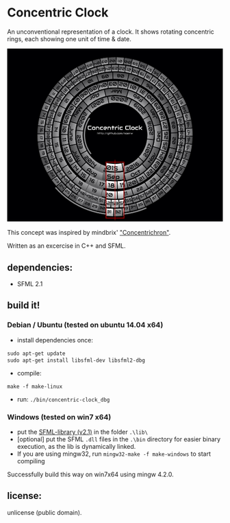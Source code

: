 # Concentric Clock

An unconventional representation of a clock.
It shows rotating concentric rings, each showing one unit of time & date.

![Screenshot](https://raw.githubusercontent.com/noerw/concentric-clock/master/screenshot.png)

This concept was inspired by mindbrix' ["Concentrichron"](http://www.concentrichron.com/).

Written as an excercise in C++ and SFML.

## dependencies:
* SFML 2.1

## build it!

### Debian / Ubuntu (tested on ubuntu 14.04 x64)
* install dependencies once:
```
sudo apt-get update
sudo apt-get install libsfml-dev libsfml2-dbg
```
* compile:
```
make -f make-linux
```
* run: `./bin/concentric-clock_dbg`

### Windows (tested on win7 x64)
* put the [SFML-library (v2.1)](http://www.sfml-dev.org/download/sfml/2.1/) in the folder `.\lib\`
* [optional] put the SFML `.dll` files in the `.\bin` directory for easier binary execution, as the lib is dynamically linked.
* If you are using mingw32, run `mingw32-make -f make-windows` to start compiling

Successfully build this way on win7x64 using mingw 4.2.0.

## license:
unlicense (public domain).
